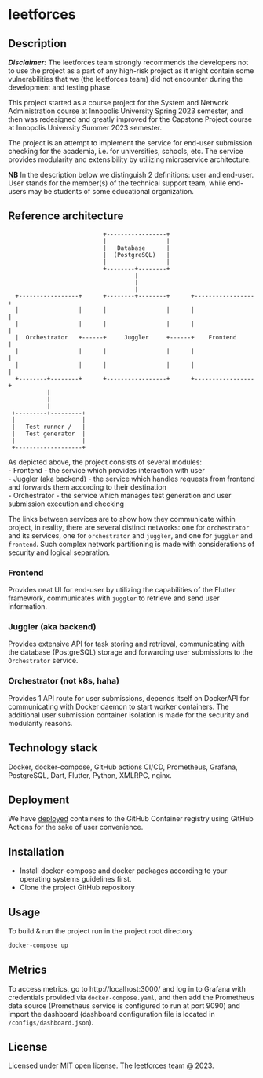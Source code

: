 # leetforces

## Description
**_Disclaimer:_** The leetforces team strongly recommends the developers not to
use the project as a part of any high-risk project as it might contain some
vulnerabilities that we (the leetforces team) did not encounter during
the development and testing phase.

This project started as a course project for the System and Network
Administration course at Innopolis University Spring 2023 semester, and
then was redesigned and greatly improved for the Capstone Project course at
Innopolis University Summer 2023 semester.

The project is an attempt to implement the service for end-user submission
checking for the academia, i.e. for universities, schools, etc. The service
provides modularity and extensibility by utilizing microservice architecture.

**NB** In the description below we distinguish 2 definitions: user and end-user.
User stands for the member(s) of the technical support team, while end-users
may be students of some educational organization.

## Reference architecture
```
                           +-----------------+
                           |                 |
                           |   Database      |
                           |  (PostgreSQL)   |
                           |                 |
                           +--------+--------+
                                    |
                                    |
                                    |
  +-----------------+      +--------+--------+      +-----------------+
  |                 |      |                 |      |                 |
  |                 |      |                 |      |                 |
  |  Orchestrator   +------+     Juggler     +------+    Frontend     |
  |                 |      |                 |      |                 |
  |                 |      |                 |      |                 |
  +--------+--------+      +-----------------+      +-----------------+
           |
           |
           |
 +---------+---------+
 |                   |
 |   Test runner /   |
 |   Test generator  |
 |                   |
 +-------------------+
```
As depicted above, the project consists of several modules: \
    - Frontend - the service which provides interaction with user \
    - Juggler (aka backend) - the service which handles requests from frontend
    and forwards them according to their destination \
    - Orchestrator - the service which manages test generation and user
    submission execution and checking

The links between services are to show how they communicate within project, in
reality, there are several distinct networks: one for `orchestrator` and its
services, one for `orchestrator` and `juggler`, and one for `juggler` and
`frontend`. Such complex network partitioning is made with considerations of
security and logical separation.

### Frontend
Provides neat UI for end-user by utilizing the capabilities of the Flutter
framework, communicates with `juggler` to retrieve and send user information.

### Juggler (aka backend)
Provides extensive API for task storing and retrieval, communicating with the
database (PostgreSQL) storage and forwarding user submissions to the
`Orchestrator` service.

### Orchestrator (not k8s, haha)
Provides 1 API route for user submissions, depends itself on DockerAPI for
communicating with Docker daemon to start worker containers. The additional
user submission container isolation is made for the security and modularity
reasons.

## Technology stack
Docker, docker-compose, GitHub actions CI/CD, Prometheus, Grafana, PostgreSQL,
Dart, Flutter, Python, XMLRPC, nginx.

## Deployment
We have
[deployed](https://github.com/users/NAD777/packages?repo_name=codetest_bot)
containers to the GitHub Container registry using GitHub Actions for the sake
of user convenience.

## Installation
- Install docker-compose and docker packages according to your operating
systems guidelines first.
- Clone the project GitHub repository
<!-- - Flutter installation -->

## Usage
To build & run the project run in the project root directory
```bash
docker-compose up
```
<!-- And then you can access -->

## Metrics
To access metrics, go to http://localhost:3000/ and log in to Grafana with
credentials provided via `docker-compose.yaml`, and then add the Prometheus
data source (Prometheus service is configured to run at port 9090) and import
the dashboard (dashboard configuration file is located in
`/configs/dashboard.json`).

## License
Licensed under MIT open license.
The leetforces team @ 2023.
